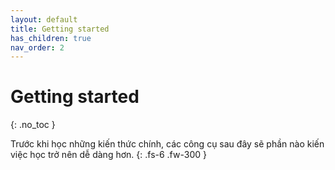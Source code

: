 ```yaml
---
layout: default
title: Getting started
has_children: true
nav_order: 2
---
```



# Getting started
{: .no_toc }

Trước khi học những kiến thức chính, các công cụ sau đây sẽ phần nào kiến việc học trở nên dễ dàng hơn.
{: .fs-6 .fw-300 }
